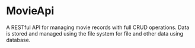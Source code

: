 # MovieApi
A RESTful API for managing movie records with full CRUD operations. Data is stored and managed using the file system  for file and  other data using database.
